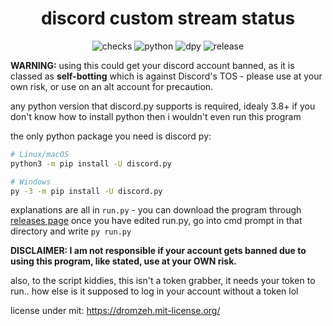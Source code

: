 
<h1 align = center> discord custom stream status</h1>
<p align = center>
<img src="https://img.shields.io/github/last-commit/dromzeh/roblox-filter-for-discord" alt="checks">
<img src="https://img.shields.io/badge/python-3.8%2B-informational" alt="python">
<img src="https://img.shields.io/badge/discord.py-latest-blueviolet" alt="dpy">
<img src="https://img.shields.io/badge/release-v1.0-informational" alt="release">
</p> 

**WARNING:** using this could get your discord account banned, as it is classed as **self-botting** which is against Discord's TOS - please use at your own risk, or use on an alt account for precaution.

any python version that discord.py supports is required, idealy 3.8+ if you don't know how to install python then i wouldn't even run this program

the only python package you need is discord py:
```sh
# Linux/macOS
python3 -m pip install -U discord.py

# Windows
py -3 -m pip install -U discord.py
```

explanations are all in `run.py` - you can download the program through [releases page](https://github.com/dromzeh/discord-custom-stream-status/releases/tag/v1)
once you have edited run.py, go into cmd prompt in that directory and write `py run.py`

**DISCLAIMER: I am not responsible if your account gets banned due to using this program, like stated, use at your OWN risk.**

also, to the script kiddies, this isn't a token grabber, it needs your token to run.. how else is it supposed to log in your account without a token lol


license under mit: https://dromzeh.mit-license.org/
